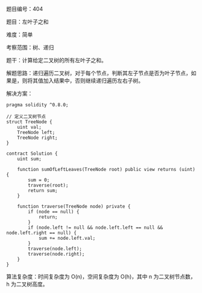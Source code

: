 题目编号：404

题目：左叶子之和

难度：简单

考察范围：树、递归

题干：计算给定二叉树的所有左叶子之和。

解题思路：递归遍历二叉树，对于每个节点，判断其左子节点是否为叶子节点，如果是，则将其值加入结果中，否则继续递归遍历左右子树。

解决方案：

```
pragma solidity ^0.8.0;

// 定义二叉树节点
struct TreeNode {
    uint val;
    TreeNode left;
    TreeNode right;
}

contract Solution {
    uint sum;

    function sumOfLeftLeaves(TreeNode root) public view returns (uint) {
        sum = 0;
        traverse(root);
        return sum;
    }

    function traverse(TreeNode node) private {
        if (node == null) {
            return;
        }
        if (node.left != null && node.left.left == null && node.left.right == null) {
            sum += node.left.val;
        }
        traverse(node.left);
        traverse(node.right);
    }
}
```

算法复杂度：时间复杂度为 O(n)，空间复杂度为 O(h)，其中 n 为二叉树节点数，h 为二叉树高度。